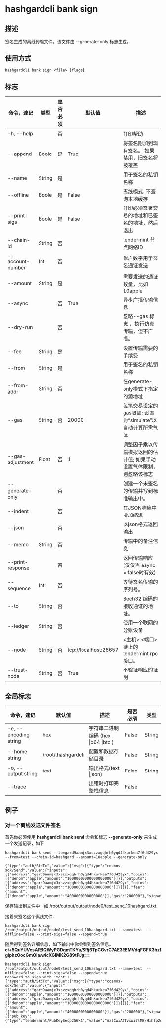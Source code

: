 # hashgardcli bank sign

## 描述

签名生成的离线传输文件。该文件由 --generate-only 标志生成。

## 使用方式

```
hashgardcli bank sign <file> [flags]
```

 

## 标志

| 命令，速记       | 类型   | 是否必须 | 默认值                | 描述                                                         |
| ---------------- | ------ | -------- | --------------------- | ------------------------------------------------------------ |
| -h, --help       |        | 否       |                       | 打印帮助                                                     |
| --append         | Boole  | 是       | True                  | 将签名附加到现有签名。 如果禁用，旧签名将被覆盖              |
| --name           | String | 是       |                       | 用于签名的私钥名称                                           |
| --offline        | Boole  | 是       | False                 | 离线模式. 不查询本地缓存                                     |
| --print-sigs     | Boole  | 是       | False                 | 打印必须签署交易的地址和已签名的地址，然后退出               |
| --chain-id       | String | 否       |                       | tendermint 节点网络ID                                        |
| --account-number | Int    | 否       |                       | 账户数字用于签名通证发送                                     |
| --amount         | String | 是       |                       | 需要发送的通证数量，比如10apple                              |
| --async          |        | 否       | True                  | 异步广播传输信息                                             |
| --dry-run        |        | 否       |                       | 忽略--gas 标志 ，执行仿真传输，但不广播。                    |
| --fee            | String | 是       |                       | 设置传输需要的手续费                                         |
| --from           | String | 是       |                       | 用于签名的私钥名称                                           |
| --from-addr      | String | 否       |                       | 在generate-only模式下指定的源地址                            |
| --gas            | String | 否       | 20000                 | 每笔交易设定的gas限额; 设置为“simulate”以自动计算所需气体    |
| --gas-adjustment | Float  | 否       | 1                     | 调整因子乘以传输模拟返回的估计值; 如果手动设置气体限制，则忽略该标志 |
| --generate-only  |        | 否       |                       | 创建一个未签名的传输并写到标准输出中。                       |
| --indent         |        | 否       |                       | 在JSON响应中增加缩进                                         |
| --json           |        | 否       |                       | 以json格式返回输出                                           |
| --memo           | String | 否       |                       | 传输中的备注信息                                             |
| --print-response |        | 否       |                       | 返回传输响应 (仅仅当 async = false时有效)                    |
| --sequence       | Int    | 否       |                       | 等待签名传输的序列号。                                       |
| --to             | String | 否       |                       | Bech32 编码的接收通证的地址。                                |
| --ledger         | String | 否       |                       | 使用一个联网的分账设备                                       |
| --node           | String | 否       | tcp://localhost:26657 | <主机>:<端口> 链上的tendermint rpc 接口。                    |
| --trust-node     | String | 否       | True                  | 不验证响应的证明                                             |



## 全局标志

| 命令，速记            | 默认值         | 描述                                | 是否必须 | 类型   |
| --------------------- | -------------- | ----------------------------------- | -------- | ------ |
| -e, --encoding string | hex            | 字符串二进制编码 (hex \|b64 \|btc ) | False    | String |
| --home string         | /root/.hashgardcli | 配置和数据存储目录                  | False    | String |
| -o, --output string   | text           | 输出格式(text \|json)               | False    | String |
| --trace               |                | 出错时打印完整栈信息                | False    |        |

## 例子

### 对一个离线发送文件签名

首先你必须使用 **hashgardcli bank send**  命令和标志 **--generate-only** 来生成一个发送记录，如下

```  
hashgardcli bank send --to=gard9aamjx3xszzxgqhrh0yqd4hkurkea7f6d429yx  --from=test --chain-id=hashgard --amount=10apple --generate-only

{"type":"auth/StdTx","value":{"msg":[{"type":"cosmos-sdk/Send","value":{"inputs":[{"address":"gard9aamjx3xszzxgqhrh0yqd4hkurkea7f6d429yx","coins":[{"denom":"apple","amount":"10000000000000000000"}]}],"outputs":[{"address":"gard9aamjx3xszzxgqhrh0yqd4hkurkea7f6d429yx","coins":[{"denom":"apple","amount":"10000000000000000000"}]}]}}],"fee":{"amount":[{"denom":"apple","amount":"4000000000000000"}],"gas":"200000"},"signatures":null,"memo":""}}
```



保存输出到文件中，如  /root/output/output/node0/test_send_10hashgard.txt.

接着来签名这个离线文件.

```
hashgardcli bank sign /root/output/output/node0/test_send_10hashgard.txt --name=test  --offline=false --print-sigs=false --append=true
```

随后得到签名详细信息，如下输出中你会看到签名信息。 
**ci+5QuYUVcsARBQWyPGDgmTKYu/SRj6TpCGvrC7AE3REMVdqFGFK3hzlgIphzOocGmOIa/wicXGlMK2G89tPJg==**

```
hashgardcli bank sign /root/output/output/node0/test_send_10hashgard.txt --name=test  --offline=false --print-sigs=false --append=true
Password to sign with 'test':
{"type":"auth/StdTx","value":{"msg":[{"type":"cosmos-sdk/Send","value":{"inputs":[{"address":"gard9aamjx3xszzxgqhrh0yqd4hkurkea7f6d429yx","coins":[{"denom":"apple","amount":"10000000000000000000"}]}],"outputs":[{"address":"gard9aamjx3xszzxgqhrh0yqd4hkurkea7f6d429yx","coins":[{"denom":"apple","amount":"10000000000000000000"}]}]}}],"fee":{"amount":[{"denom":"apple","amount":"4000000000000000"}],"gas":"200000"},"signatures":[{"pub_key":{"type":"tendermint/PubKeySecp256k1","value":"AzlCwiA5Tvxwi7lMB/Hihfp2qnaks5Wrrgkg/Jy7sEkF"},"signature":"ci+5QuYUVcsARBQWyPGDgmTKYu/SRj6TpCGvrC7AE3REMVdqFGFK3hzlgIphzOocGmOIa/wicXGlMK2G89tPJg==","account_number":"0","sequence":"2"}],"memo":""}}
```

